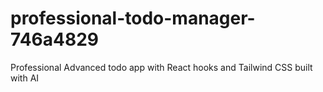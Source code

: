 # professional-todo-manager-746a4829
Professional Advanced todo app with React hooks and Tailwind CSS built with AI
